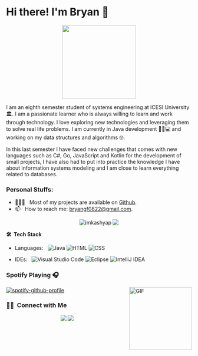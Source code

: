 # Hi there! I'm Bryan 👋

<p align="center">
  <img src="https://github.com/thompsonemerson/thompsonemerson/raw/master/cover-thompson.png" height="200"/>
</p>

I am an eighth semester student of systems engineering at ICESI University 🏛. I am a passionate learner who is always willing to learn and work through technology. I love exploring new technologies and leveraging them to solve real life problems. I am currently in Java development 👨🏻💻 and working on my data structures and algorithms 🤓. 

In this last semester I have faced new challenges that comes with new languages such as C#, Go, JavaScript and Kotlin for the development of small projects, I have also had to put into practice the knowledge I have about information systems modeling and I am close to learn everything related to databases.


### Personal Stuffs:

- 👨🏻‍💻 &nbsp; Most of my projects are available on [Github](https://github.com/BryanGF0822?tab=repositories).
- 📫 &nbsp; How to reach me: bryangf0822@gmail.com.


<p align = "center">
  <img align="top" src="https://github-readme-stats.vercel.app/api?username=BryanGF0822&show_icons=true&theme=dark&locale=en&hide_border=true" alt="imkashyap" />
  <img align="top" src="https://github-readme-stats.vercel.app/api/top-langs/?username=BryanGF0822&theme=dark&hide_border=true&layout=compact">
</p>

**🛠 &nbsp;Tech Stack**

- Languages: &nbsp;
  ![Java](https://img.shields.io/badge/-Java-333333?style=flat&logo=Java&logoColor=007ACC)
  ![HTML](https://img.shields.io/badge/-HTML-333333?style=flat&logo=HTML5)
  ![CSS](https://img.shields.io/badge/-CSS-333333?style=flat&logo=CSS3&logoColor=1572B6)
  
- IDEs: &nbsp;
  ![Visual Studio Code](https://img.shields.io/badge/-Visual%20Studio%20Code-333333?style=flat&logo=visual-studio-code&logoColor=007ACC)
  ![Eclipse](https://img.shields.io/badge/-Eclipse-333333?style=flat&logo=eclipse)
  ![IntelliJ IDEA](https://img.shields.io/badge/-IntelliJ%20IDEA-333333?style=flat&logo=intellij-idea)
  
  


### Spotify Playing 🎧

<img align="right" alt="GIF" height="170px" src="https://media.giphy.com/media/J5B1Y8QZnzXXbLQIBu/giphy.gif" />

[![spotify-github-profile](https://spotify-github-profile.vercel.app/api/view?uid=m7eqc4rp5ugr891ize609odzy&cover_image=true&theme=default&show_offline=false&background_color=121212&bar_color=53b14f&bar_color_cover=true)](https://spotify-github-profile.vercel.app/api/view?uid=m7eqc4rp5ugr891ize609odzy&redirect=true)


### 🤝🏻 &nbsp;Connect with Me

<p align="center">
<a href="https://www.instagram.com/bryan_gf22/"><img src="https://img.shields.io/badge/-@bryan_gf22__-E4405F?style=flat&logo=Instagram&logoColor=white"/></a>
<a href="https://www.facebook.com/brayanalexander.gf/"><img src="https://img.shields.io/badge/-@brayanalexander.gf-1877F2?style=flat&logo=Facebook&logoColor=white"/></a>
</p>

<!--
**BryanGF0822/BryanGF0822** is a ✨ _special_ ✨ repository because its `README.md` (this file) appears on your GitHub profile.

